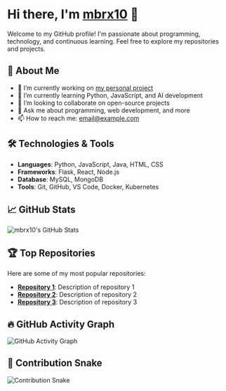 # Hi there, I'm [mbrx10](https://github.com/mbrx10) 👋

Welcome to my GitHub profile! I'm passionate about programming, technology, and continuous learning. Feel free to explore my repositories and projects.

## 🚀 About Me
- 🔭 I’m currently working on [my personal project](https://github.com/mbrx10)  
- 🌱 I’m currently learning Python, JavaScript, and AI development
- 👯 I’m looking to collaborate on open-source projects
- 💬 Ask me about programming, web development, and more
- 📫 How to reach me: [email@example.com](mailto:email@example.com)

## 🛠️ Technologies & Tools
- **Languages**: Python, JavaScript, Java, HTML, CSS
- **Frameworks**: Flask, React, Node.js
- **Database**: MySQL, MongoDB
- **Tools**: Git, GitHub, VS Code, Docker, Kubernetes

## 📈 GitHub Stats

![mbrx10's GitHub Stats](https://github-readme-stats.vercel.app/api?username=mbrx10&show_icons=true&hide_title=true&count_private=true&theme=radical)

## 🏆 Top Repositories

Here are some of my most popular repositories:

- **[Repository 1](https://github.com/mbrx10/repository1)**: Description of repository 1
- **[Repository 2](https://github.com/mbrx10/repository2)**: Description of repository 2
- **[Repository 3](https://github.com/mbrx10/repository3)**: Description of repository 3

## 🔥 GitHub Activity Graph

![GitHub Activity Graph](https://github-readme-activity-graph.vercel.app/graph?username=mbrx10&theme=github)

## 🌱 Contribution Snake

![Contribution Snake](https://github.com/mbrx10/mbrx10/raw/output/github-contribution-grid-snake.svg)
